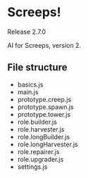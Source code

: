 # Screeps!
Release 2.7.0

AI for Screeps, version 2.

## File structure
- basics.js
- main.js
- prototype.creep.js
- prototype.spawn.js
- prototype.tower.js
- role.builder.js
- role.harvester.js
- role.longBuilder.js
- role.longHarvester.js
- role.repairer.js
- role.upgrader.js
- settings.js
